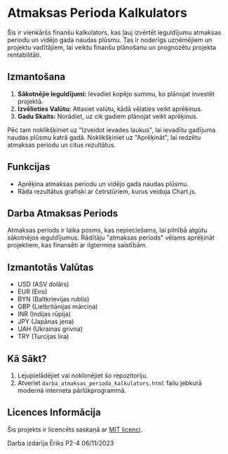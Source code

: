 # Atmaksas Perioda Kalkulators

Šis ir vienkāršs finanšu kalkulators, kas ļauj izvērtēt ieguldījumu atmaksas periodu un vidējo gada naudas plūsmu. Tas ir noderīgs uzņēmējiem un projektu vadītājiem, lai veiktu finanšu plānošanu un prognozētu projekta rentabilitāti.

## Izmantošana

1. **Sākotnējie Ieguldījumi:** Ievadiet kopējo summu, ko plānojat investēt projektā.
2. **Izvēlieties Valūtu:** Atlasiet valūtu, kādā vēlaties veikt aprēķinus.
3. **Gadu Skaits:** Norādiet, uz cik gadiem plānojat veikt aprēķinus.

Pēc tam noklikšķiniet uz "Izveidot ievades laukus", lai ievadītu gadījuma naudas plūsmu katrā gadā. Noklikšķiniet uz "Aprēķināt", lai redzētu atmaksas periodu un citus rezultātus.

## Funkcijas

- Aprēķina atmaksas periodu un vidējo gada naudas plūsmu.
- Rāda rezultātus grafiski ar četrstūriem, kurus veidoja Chart.js.

## Darba Atmaksas Periods

Atmaksas periods ir laika posms, kas nepieciešams, lai pilnībā atgūtu sākotnējos ieguldījumus. Rādītāju "atmaksas periods" vēlams aprēķināt projektiem, kas finansēti ar ilgtermiņa saistībām.

## Izmantotās Valūtas

- USD (ASV dolārs)
- EUR (Eiro)
- BYN (Baltkrievijas rublis)
- GBP (Lielbritānijas mārciņa)
- INR (Indijas rūpija)
- JPY (Japānas jena)
- UAH (Ukrainas grivna)
- TRY (Turcijas lira)

## Kā Sākt?

1. Lejupielādējiet vai noklonējiet šo repozitoriju.
2. Atveriet `darba_atmaksas_perioda_kalkulators.html` failu jebkurā modernā interneta pārlūkprogrammā.

## Licences Informācija

Šis projekts ir licencēts saskaņā ar [MIT licenci](LICENSE).

Darba izdarīja Ēriks P2-4 06/11/2023
